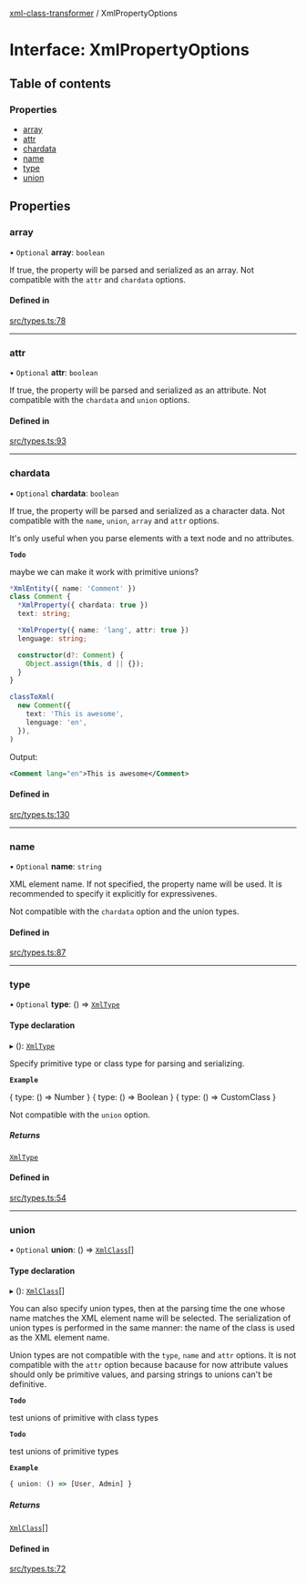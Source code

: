 [xml-class-transformer](../README.md) / XmlPropertyOptions

# Interface: XmlPropertyOptions

## Table of contents

### Properties

- [array](XmlPropertyOptions.md#array)
- [attr](XmlPropertyOptions.md#attr)
- [chardata](XmlPropertyOptions.md#chardata)
- [name](XmlPropertyOptions.md#name)
- [type](XmlPropertyOptions.md#type)
- [union](XmlPropertyOptions.md#union)

## Properties

### array

• `Optional` **array**: `boolean`

If true, the property will be parsed and serialized as an array.
Not compatible with the `attr` and `chardata` options.

#### Defined in

[src/types.ts:78](https://github.com/Edgar-P-yan/xml-class-transformer/blob/0116cb1/src/types.ts#L78)

___

### attr

• `Optional` **attr**: `boolean`

If true, the property will be parsed and serialized as an attribute.
Not compatible with the `chardata` and `union` options.

#### Defined in

[src/types.ts:93](https://github.com/Edgar-P-yan/xml-class-transformer/blob/0116cb1/src/types.ts#L93)

___

### chardata

• `Optional` **chardata**: `boolean`

If true, the property will be parsed and serialized as a character data.
Not compatible with the `name`, `union`, `array` and `attr` options.

It's only useful when you parse elements with a text node and no attributes.

**`Todo`**

maybe we can make it work with primitive unions?

```ts
*XmlEntity({ name: 'Comment' })
class Comment {
  *XmlProperty({ chardata: true })
  text: string;

  *XmlProperty({ name: 'lang', attr: true })
  lenguage: string;

  constructor(d?: Comment) {
    Object.assign(this, d || {});
  }
}

classToXml(
  new Comment({
    text: 'This is awesome',
    lenguage: 'en',
  }),
)
```

Output:
```xml
<Comment lang="en">This is awesome</Comment>
```

#### Defined in

[src/types.ts:130](https://github.com/Edgar-P-yan/xml-class-transformer/blob/0116cb1/src/types.ts#L130)

___

### name

• `Optional` **name**: `string`

XML element name.
If not specified, the property name will be used.
It is recommended to specify it explicitly for expressivenes.

Not compatible with the `chardata` option and the union types.

#### Defined in

[src/types.ts:87](https://github.com/Edgar-P-yan/xml-class-transformer/blob/0116cb1/src/types.ts#L87)

___

### type

• `Optional` **type**: () => [`XmlType`](../README.md#xmltype)

#### Type declaration

▸ (): [`XmlType`](../README.md#xmltype)

Specify primitive type or class type for parsing and serializing.

**`Example`**

{ type: () => Number }
{ type: () => Boolean }
{ type: () => CustomClass }

Not compatible with the `union` option.

##### Returns

[`XmlType`](../README.md#xmltype)

#### Defined in

[src/types.ts:54](https://github.com/Edgar-P-yan/xml-class-transformer/blob/0116cb1/src/types.ts#L54)

___

### union

• `Optional` **union**: () => [`XmlClass`](../README.md#xmlclass)[]

#### Type declaration

▸ (): [`XmlClass`](../README.md#xmlclass)[]

You can also specify union types, then at the parsing time
the one whose name matches the XML element name will be selected.
The serialization of union types is performed in the same manner:
the name of the class is used as the XML element name.

Union types are not compatible with the `type`, `name` and `attr` options.
It is not compatible with the `attr` option because bacause for now attribute values should
only be primitive values, and parsing strings to unions can't be definitive.

**`Todo`**

test unions of primitive with class types

**`Todo`**

test unions of primitive types

**`Example`**

```ts
{ union: () => [User, Admin] }
```

##### Returns

[`XmlClass`](../README.md#xmlclass)[]

#### Defined in

[src/types.ts:72](https://github.com/Edgar-P-yan/xml-class-transformer/blob/0116cb1/src/types.ts#L72)
